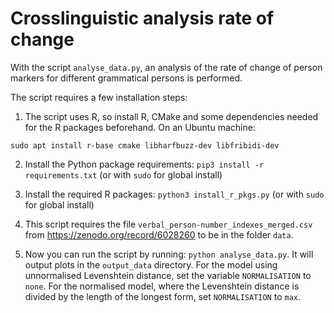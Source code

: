 # Crosslinguistic analysis rate of change
With the script ``analyse_data.py``, an analysis of the rate of change of person markers for different grammatical persons is performed.

The script requires a few installation steps:
1. The script uses R, so install R, CMake and some dependencies needed for the R packages beforehand. On an Ubuntu machine:
```
sudo apt install r-base cmake libharfbuzz-dev libfribidi-dev
```

2. Install the Python package requirements:
```pip3 install -r requirements.txt``` (or with ``sudo`` for global install)

3. Install the required R packages:
```python3 install_r_pkgs.py``` (or with ``sudo`` for global install)

4. This script requires the file ``verbal_person-number_indexes_merged.csv`` from https://zenodo.org/record/6028260 to be in the folder ``data``.

5. Now you can run the script by running: ```python analyse_data.py```. It will output plots in the ``output_data`` directory. For the model using unnormalised Levenshtein distance, set the variable ``NORMALISATION`` to ``none``. For the normalised model, where the Levenshtein distance is divided by the length of the longest form, set ``NORMALISATION`` to ``max``.